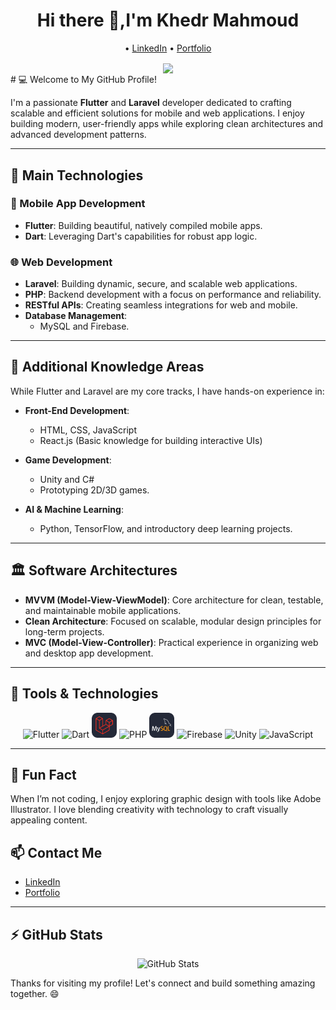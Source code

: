 
<h1 align="center"> Hi there 👋,I'm Khedr Mahmoud</h1>

<div   id="header" align="center">
  <p align="center">
<!--   <a href="">Website</a> • -->
  • <a href="https://linkedin.com/in/khedr-mahmoud-7a0015221">LinkedIn</a>
  • <a href="https://khedr-portfolio.vercel.app/">Portfolio</a>
</p>

  <img align="center" src="https://media.giphy.com/media/iOdhk1BSNJ7PsQRUN3/giphy.gif" width="200"/>
</div>
 # 💻 Welcome to My GitHub Profile!  

I'm a passionate **Flutter** and **Laravel** developer dedicated to crafting scalable and efficient solutions for mobile and web applications. I enjoy building modern, user-friendly apps while exploring clean architectures and advanced development patterns.

---

## 🚀 Main Technologies  
### 📱 Mobile App Development  
- **Flutter**: Building beautiful, natively compiled mobile apps.  
- **Dart**: Leveraging Dart's capabilities for robust app logic.  


### 🌐 Web Development  
- **Laravel**: Building dynamic, secure, and scalable web applications.  
- **PHP**: Backend development with a focus on performance and reliability.  
- **RESTful APIs**: Creating seamless integrations for web and mobile.
- **Database Management**:  
  - MySQL and Firebase.  
---

## 🔧 Additional Knowledge Areas  

While Flutter and Laravel are my core tracks, I have hands-on experience in:  

- **Front-End Development**:  
  - HTML, CSS, JavaScript  
  - React.js (Basic knowledge for building interactive UIs)  

- **Game Development**:  
  - Unity and C#  
  - Prototyping 2D/3D games.  

- **AI & Machine Learning**:  
  - Python, TensorFlow, and introductory deep learning projects.  



---

## 🏛️ Software Architectures  

- **MVVM (Model-View-ViewModel)**: Core architecture for clean, testable, and maintainable mobile applications.  
- **Clean Architecture**: Focused on scalable, modular design principles for long-term projects.  
- **MVC (Model-View-Controller)**: Practical experience in organizing web and desktop app development.

---

## 🌟 Tools & Technologies  

<p align="center" dir="auto">
  <img src="https://cdn.jsdelivr.net/gh/devicons/devicon/icons/flutter/flutter-original.svg" alt="Flutter" width="40" height="40"/>
  <img src="https://cdn.jsdelivr.net/gh/devicons/devicon/icons/dart/dart-original.svg" alt="Dart" width="40" height="40"/>
  <img src="https://github.com/tandpfun/skill-icons/blob/main/icons/Laravel-Dark.svg" alt="Laravel" width="40" height="40"/>
  <img src="https://cdn.jsdelivr.net/gh/devicons/devicon/icons/php/php-original.svg" alt="PHP" width="40" height="40"/>
  <img src="https://github.com/tandpfun/skill-icons/blob/main/icons/MySQL-Dark.svg" alt="MySQL" width="40" height="40"/>
  <img src="https://cdn.jsdelivr.net/gh/devicons/devicon/icons/firebase/firebase-plain.svg" alt="Firebase" width="40" height="40"/>
  <img src="https://cdn.jsdelivr.net/gh/devicons/devicon/icons/unity/unity-original.svg" alt="Unity" width="40" height="40"/>
  <img src="https://cdn.jsdelivr.net/gh/devicons/devicon/icons/javascript/javascript-original.svg" alt="JavaScript" width="40" height="40"/>
</p>

---

## 🎨 Fun Fact  

When I’m not coding, I enjoy exploring graphic design with tools like Adobe Illustrator. I love blending creativity with technology to craft visually appealing content.  


## 📫 Contact Me
<!--- [Email](mailto:youremail@example.com)-->
- [LinkedIn](https://linkedin.com/in/khedr-mahmoud-7a0015221)
- [Portfolio](https://khedr-portfolio.vercel.app/)

---

## ⚡ GitHub Stats

<p align="center">
  <img src="https://github-readme-stats.vercel.app/api?username=khedrmahmoud&show_icons=true&count_private=true&theme=dark" alt="GitHub Stats" />
</p>

 

Thanks for visiting my profile! Let's connect and build something amazing together. 😄


  
<!--
**khedrmahmoud/khedrmahmoud** is a ✨ _special_ ✨ repository because its `README.md` (this file) appears on your GitHub profile.

Here are some ideas to get you started:

- 🔭 I’m currently working on ...
- 🌱 I’m currently learning ...
- 👯 I’m looking to collaborate on ...
- 🤔 I’m looking for help with ...
- 💬 Ask me about ...
- 📫 How to reach me: ...
- 😄 Pronouns: ...
- ⚡ Fun fact: ...
-->
